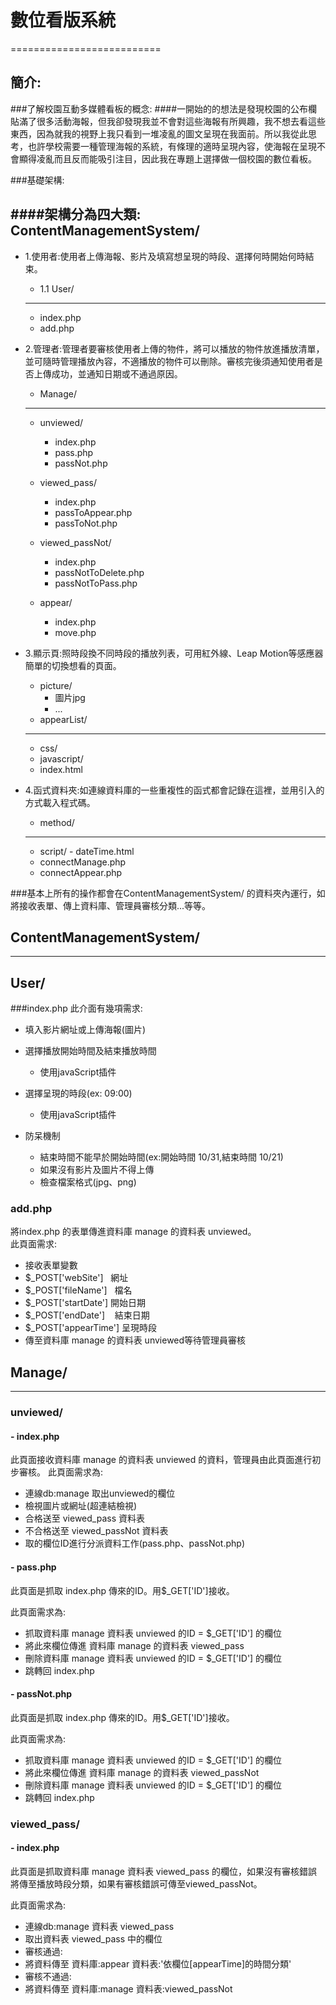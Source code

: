 # 數位看版系統
==========================
## 簡介:

###了解校園互動多媒體看板的概念:
####一開始的的想法是發現校園的公布欄貼滿了很多活動海報，但我卻發現我並不會對這些海報有所興趣，我不想去看這些東西，因為就我的視野上我只看到一堆凌亂的圖文呈現在我面前。所以我從此思考，也許學校需要一種管理海報的系統，有條理的適時呈現內容，使海報在呈現不會顯得凌亂而且反而能吸引注目，因此我在專題上選擇做一個校園的數位看板。

###基礎架構:

####架構分為四大類:
ContentManagementSystem/
----------------------------
- 1.使用者:使用者上傳海報、影片及填寫想呈現的時段、選擇何時開始何時結束。
  - 1.1 User/
  -----------
    - index.php
    - add.php

- 2.管理者:管理者要審核使用者上傳的物件，將可以播放的物件放進播放清單，並可隨時管理播放內容，不適播放的物件可以刪除。審核完後須通知使用者是否上傳成功，並通知日期或不通過原因。
  -	 Manage/
  ----------------
     -  unviewed/
     
        - index.php
        - pass.php
        - passNot.php
     -  viewed_pass/
        - index.php
        - passToAppear.php
        - passToNot.php
     -  viewed_passNot/
        - index.php
        - passNotToDelete.php
        - passNotToPass.php
     -  appear/
        - index.php
        - move.php

- 3.顯示頁:照時段換不同時段的播放列表，可用紅外線、Leap Motion等感應器簡單的切換想看的頁面。
  - picture/
    - 圖片jpg
    - ...
  - appearList/
  ---------------
    - css/
    - javascript/
    - index.html

- 4.函式資料夾:如連線資料庫的一些重複性的函式都會記錄在這裡，並用引入的方式載入程式碼。
  - method/
  --------------
    -  script/
      - dateTime.html
    - connectManage.php
    - connectAppear.php
    
###基本上所有的操作都會在ContentManagementSystem/ 的資料夾內運行，如將接收表單、傳上資料庫、管理員審核分類...等等。

## ContentManagementSystem/
-----------------------------------------------
## User/
###index.php
 此介面有幾項需求:
 
 - 填入影片網址或上傳海報(圖片)
 
 - 選擇播放開始時間及結束播放時間
   * 使用javaScript插件  
 - 選擇呈現的時段(ex: 09:00)
   * 使用javaScript插件
 - 防呆機制
    - 結束時間不能早於開始時間(ex:開始時間 10/31,結束時間 10/21)
    - 如果沒有影片及圖片不得上傳
    - 檢查檔案格式(jpg、png)


### add.php
  將index.php 的表單傳進資料庫 manage 的資料表 unviewed。  
  此頁面需求:
  
 - 接收表單變數
  - $_POST['webSite']    網址
  - $_POST['fileName']   檔名
  - $_POST['startDate']  開始日期  
  - $_POST['endDate']    結束日期  
  - $_POST['appearTime'] 呈現時段
 - 傳至資料庫 manage 的資料表 unviewed等待管理員審核
  
  
## Manage/
----------
### unviewed/
 
#### - index.php

此頁面接收資料庫 manage 的資料表 unviewed 的資料，管理員由此頁面進行初步審核。
此頁面需求為:
 - 連線db:manage 取出unviewed的欄位
 - 檢視圖片或網址(超連結檢視)
 - 合格送至 viewed_pass 資料表 
 - 不合格送至 viewed_passNot 資料表
 - 取的欄位ID進行分派資料工作(pass.php、passNot.php)
  
#### - pass.php

此頁面是抓取 index.php 傳來的ID。用$_GET['ID']接收。

此頁面需求為:
 - 抓取資料庫 manage 資料表 unviewed 的ID = $_GET['ID'] 的欄位
 - 將此來欄位傳進 資料庫 manage 的資料表 viewed_pass
 - 刪除資料庫 manage 資料表 unviewed 的ID = $_GET['ID'] 的欄位
 - 跳轉回 index.php
 
#### - passNot.php

此頁面是抓取 index.php 傳來的ID。用$_GET['ID']接收。

此頁面需求為:
 - 抓取資料庫 manage 資料表 unviewed 的ID = $_GET['ID'] 的欄位
 - 將此來欄位傳進 資料庫 manage 的資料表 viewed_passNot
 - 刪除資料庫 manage 資料表 unviewed 的ID = $_GET['ID'] 的欄位
 - 跳轉回 index.php
 
### viewed_pass/

#### - index.php

此頁面是抓取資料庫 manage 資料表 viewed_pass 的欄位，如果沒有審核錯誤將傳至播放時段分類，如果有審核錯誤可傳至viewed_passNot。

此頁面需求為:
  - 連線db:manage 資料表 viewed_pass
  - 取出資料表 viewed_pass 中的欄位
  - 審核通過:
   - 將資料傳至 資料庫:appear 資料表:'依欄位[appearTime]的時間分類'
  - 審核不通過:
   - 將資料傳至 資料庫:manage 資料表:viewed_passNot


